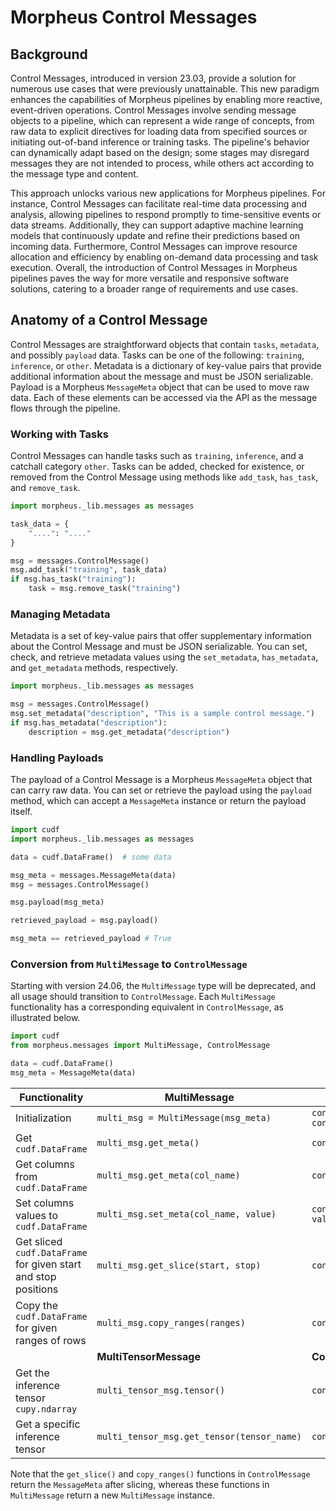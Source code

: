 <!--
SPDX-FileCopyrightText: Copyright (c) 2022-2024, NVIDIA CORPORATION & AFFILIATES. All rights reserved.
SPDX-License-Identifier: Apache-2.0

Licensed under the Apache License, Version 2.0 (the "License");
you may not use this file except in compliance with the License.
You may obtain a copy of the License at

http://www.apache.org/licenses/LICENSE-2.0

Unless required by applicable law or agreed to in writing, software
distributed under the License is distributed on an "AS IS" BASIS,
WITHOUT WARRANTIES OR CONDITIONS OF ANY KIND, either express or implied.
See the License for the specific language governing permissions and
limitations under the Licensesages.cpp
-->

# Morpheus Control Messages

## Background

Control Messages, introduced in version 23.03, provide a solution for numerous use cases that were previously unattainable. This new paradigm enhances the capabilities of Morpheus pipelines by enabling more reactive, event-driven operations. Control Messages involve sending message objects to a pipeline, which can represent a wide range of concepts, from raw data to explicit directives for loading data from specified sources or initiating out-of-band inference or training tasks. The pipeline's behavior can dynamically adapt based on the design; some stages may disregard messages they are not intended to process, while others act according to the message type and content.

This approach unlocks various new applications for Morpheus pipelines. For instance, Control Messages can facilitate real-time data processing and analysis, allowing pipelines to respond promptly to time-sensitive events or data streams. Additionally, they can support adaptive machine learning models that continuously update and refine their predictions based on incoming data. Furthermore, Control Messages can improve resource allocation and efficiency by enabling on-demand data processing and task execution. Overall, the introduction of Control Messages in Morpheus pipelines paves the way for more versatile and responsive software solutions, catering to a broader range of requirements and use cases.

## Anatomy of a Control Message

Control Messages are straightforward objects that contain `tasks`, `metadata`, and possibly `payload` data. Tasks can be one of the following: `training`, `inference`, or `other`. Metadata is a dictionary of key-value pairs that provide additional information about the message and must be JSON serializable. Payload is a Morpheus `MessageMeta` object that can be used to move raw data. Each of these elements can be accessed via the API as the message flows through the pipeline.

### Working with Tasks

Control Messages can handle tasks such as `training`, `inference`, and a catchall category `other`. Tasks can be added, checked for existence, or removed from the Control Message using methods like `add_task`, `has_task`, and `remove_task`.

```python
import morpheus._lib.messages as messages

task_data = {
    "....": "...."
}

msg = messages.ControlMessage()
msg.add_task("training", task_data)
if msg.has_task("training"):
    task = msg.remove_task("training")
```

### Managing Metadata

Metadata is a set of key-value pairs that offer supplementary information about the Control Message and must be JSON serializable. You can set, check, and retrieve metadata values using the `set_metadata`, `has_metadata`, and `get_metadata` methods, respectively.

```python
import morpheus._lib.messages as messages

msg = messages.ControlMessage()
msg.set_metadata("description", "This is a sample control message.")
if msg.has_metadata("description"):
    description = msg.get_metadata("description")
```

### Handling Payloads

The payload of a Control Message is a Morpheus `MessageMeta` object that can carry raw data. You can set or retrieve the payload using the `payload` method, which can accept a `MessageMeta` instance or return the payload itself.

```python
import cudf
import morpheus._lib.messages as messages

data = cudf.DataFrame()  # some data

msg_meta = messages.MessageMeta(data)
msg = messages.ControlMessage()

msg.payload(msg_meta)

retrieved_payload = msg.payload()

msg_meta == retrieved_payload # True
```

### Conversion from `MultiMessage` to `ControlMessage`

Starting with version 24.06, the `MultiMessage` type will be deprecated, and all usage should transition to `ControlMessage`. Each `MultiMessage` functionality has a corresponding equivalent in `ControlMessage`, as illustrated below.
```python
import cudf
from morpheus.messages import MultiMessage, ControlMessage

data = cudf.DataFrame()
msg_meta = MessageMeta(data)
```

| **Functionality**                                              | **MultiMessage**                           | **ControlMessage**                                                  |
| -------------------------------------------------------------- | ------------------------------------------ | ------------------------------------------------------------------- |
| Initialization                                                 | `multi_msg = MultiMessage(msg_meta)`       | `control_msg = ControlMessage()`<br>`control_msg.payload(msg_meta)` |
| Get `cudf.DataFrame`                                           | `multi_msg.get_meta()`                     | `control_msg.payload().df`                                          |
| Get columns from `cudf.DataFrame`                              | `multi_msg.get_meta(col_name)`             | `control_msg.payload().get_data(col_name)`                          |
| Set columns values to `cudf.DataFrame`                         | `multi_msg.set_meta(col_name, value)`      | `control_msg.payload().set_data(col_name, value)`                   |
| Get sliced `cudf.DataFrame` for given start and stop positions | `multi_msg.get_slice(start, stop)`         | `control_msg.payload().get_slice(start, stop)`                      |
| Copy the `cudf.DataFrame` for given ranges of rows             | `multi_msg.copy_ranges(ranges)`            | `control_msg.payload().copy_ranges(ranges)`                         |
|                                                                | **MultiTensorMessage**                     | **ControlMessage**                                                  |
| Get the inference tensor `cupy.ndarray`                        | `multi_tensor_msg.tensor()`                | `control_msg.tensors()`                                              |
| Get a specific inference tensor                                 | `multi_tensor_msg.get_tensor(tensor_name)` | `control_msg.tensors().get_tensor(tensor_name)`                                   |


Note that the `get_slice()` and `copy_ranges()` functions in `ControlMessage` return the `MessageMeta` after slicing, whereas these functions in `MultiMessage` return a new `MultiMessage` instance.
